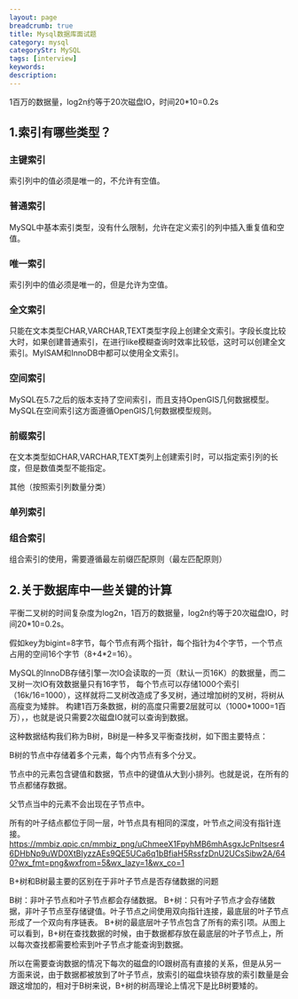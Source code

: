 ```yaml
---
layout: page
breadcrumb: true
title: Mysql数据库面试题
category: mysql
categoryStr: MySQL
tags: [interview]
keywords:
description:
---
```


1百万的数据量，log2n约等于20次磁盘IO，时间20*10=0.2s

## 1.索引有哪些类型？

### 主键索引
索引列中的值必须是唯一的，不允许有空值。

### 普通索引
MySQL中基本索引类型，没有什么限制，允许在定义索引的列中插入重复值和空值。

### 唯一索引
索引列中的值必须是唯一的，但是允许为空值。

### 全文索引
只能在文本类型CHAR,VARCHAR,TEXT类型字段上创建全文索引。字段长度比较大时，如果创建普通索引，在进行like模糊查询时效率比较低，这时可以创建全文索引。MyISAM和InnoDB中都可以使用全文索引。

### 空间索引
MySQL在5.7之后的版本支持了空间索引，而且支持OpenGIS几何数据模型。MySQL在空间索引这方面遵循OpenGIS几何数据模型规则。

### 前缀索引
在文本类型如CHAR,VARCHAR,TEXT类列上创建索引时，可以指定索引列的长度，但是数值类型不能指定。

其他（按照索引列数量分类）
### 单列索引

### 组合索引

组合索引的使用，需要遵循最左前缀匹配原则（最左匹配原则）

## 2.关于数据库中一些关键的计算
平衡二叉树的时间复杂度为log2n，1百万的数据量，log2n约等于20次磁盘IO，时间20*10=0.2s。

假如key为bigint=8字节，每个节点有两个指针，每个指针为4个字节，一个节点占用的空间16个字节（8+4*2=16）。

MySQL的InnoDB存储引擎一次IO会读取的一页（默认一页16K）的数据量，而二叉树一次IO有效数据量只有16字节，
每个节点可以存储1000个索引（16k/16=1000），这样就将二叉树改造成了多叉树，通过增加树的叉树，将树从高瘦变为矮胖。
构建1百万条数据，树的高度只需要2层就可以（1000*1000=1百万），，也就是说只需要2次磁盘IO就可以查询到数据。

这种数据结构我们称为B树，B树是一种多叉平衡查找树，如下图主要特点：

B树的节点中存储着多个元素，每个内节点有多个分叉。

节点中的元素包含键值和数据，节点中的键值从大到小排列。也就是说，在所有的节点都储存数据。

父节点当中的元素不会出现在子节点中。

所有的叶子结点都位于同一层，叶节点具有相同的深度，叶节点之间没有指针连接。
https://mmbiz.qpic.cn/mmbiz_png/uChmeeX1FpyhMB6mhAsgxJcPnltsesr46DHbNp9uWD0XtBIyzzAEs9QE5UCa6q1bBfiaH5RssfzDnU2UCsSibw2A/640?wx_fmt=png&wxfrom=5&wx_lazy=1&wx_co=1

B+树和B树最主要的区别在于非叶子节点是否存储数据的问题

B树：非叶子节点和叶子节点都会存储数据。
B+树：只有叶子节点才会存储数据，非叶子节点至存储键值。叶子节点之间使用双向指针连接，最底层的叶子节点形成了一个双向有序链表。
B+树的最底层叶子节点包含了所有的索引项。从图上可以看到，B+树在查找数据的时候，由于数据都存放在最底层的叶子节点上，所以每次查找都需要检索到叶子节点才能查询到数据。

所以在需要查询数据的情况下每次的磁盘的IO跟树高有直接的关系，但是从另一方面来说，由于数据都被放到了叶子节点，放索引的磁盘块锁存放的索引数量是会跟这增加的，相对于B树来说，B+树的树高理论上情况下是比B树要矮的。
    